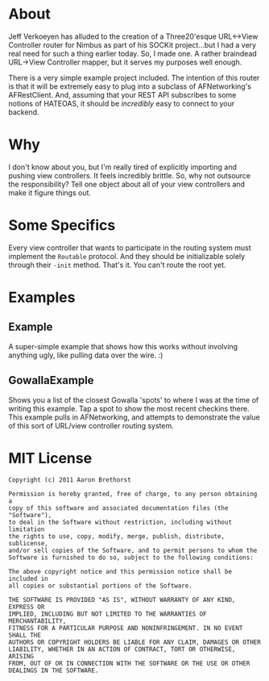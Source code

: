 About
=====

Jeff Verkoeyen has alluded to the creation of a Three20'esque URL<->View Controller router for Nimbus as part of his SOCKit project...but I had a very real need for such a thing earlier today. So, I made one. A rather braindead URL->View Controller mapper, but it serves my purposes well enough.

There is a very simple example project included. The intention of this router is that it will be extremely easy to plug into a subclass of AFNetworking's AFRestClient. And, assuming that your REST API subscribes to some notions of HATEOAS, it should be *incredibly* easy to connect to your backend.

Why
=====

I don't know about you, but I'm really tired of explicitly importing and pushing view controllers. It feels incredibly brittle. So, why not outsource the responsibility? Tell one object about all of your view controllers and make it figure things out.

Some Specifics
====

Every view controller that wants to participate in the routing system must implement the `Routable` protocol. And they should be initializable solely through their `-init` method. That's it. You can't route the root yet.

Examples
====

Example
-----

A super-simple example that shows how this works without involving anything ugly, like pulling data over the wire. :)

GowallaExample
-----

Shows you a list of the closest Gowalla 'spots' to where I was at the time of writing this example. Tap a spot to show the most recent checkins there. This example pulls in AFNetworking, and attempts to demonstrate the value of this sort of URL/view controller routing system.

MIT License
=====

    Copyright (c) 2011 Aaron Brethorst

    Permission is hereby granted, free of charge, to any person obtaining a
    copy of this software and associated documentation files (the "Software"),
    to deal in the Software without restriction, including without limitation
    the rights to use, copy, modify, merge, publish, distribute, sublicense,
    and/or sell copies of the Software, and to permit persons to whom the
    Software is furnished to do so, subject to the following conditions:

    The above copyright notice and this permission notice shall be included in
    all copies or substantial portions of the Software.

    THE SOFTWARE IS PROVIDED "AS IS", WITHOUT WARRANTY OF ANY KIND, EXPRESS OR
    IMPLIED, INCLUDING BUT NOT LIMITED TO THE WARRANTIES OF MERCHANTABILITY,
    FITNESS FOR A PARTICULAR PURPOSE AND NONINFRINGEMENT. IN NO EVENT SHALL THE
    AUTHORS OR COPYRIGHT HOLDERS BE LIABLE FOR ANY CLAIM, DAMAGES OR OTHER
    LIABILITY, WHETHER IN AN ACTION OF CONTRACT, TORT OR OTHERWISE, ARISING
    FROM, OUT OF OR IN CONNECTION WITH THE SOFTWARE OR THE USE OR OTHER
    DEALINGS IN THE SOFTWARE.